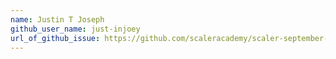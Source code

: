 ```yaml
---
name: Justin T Joseph
github_user_name: just-injoey
url_of_github_issue: https://github.com/scaleracademy/scaler-september-open-source-challenge/issues/112
---
```

